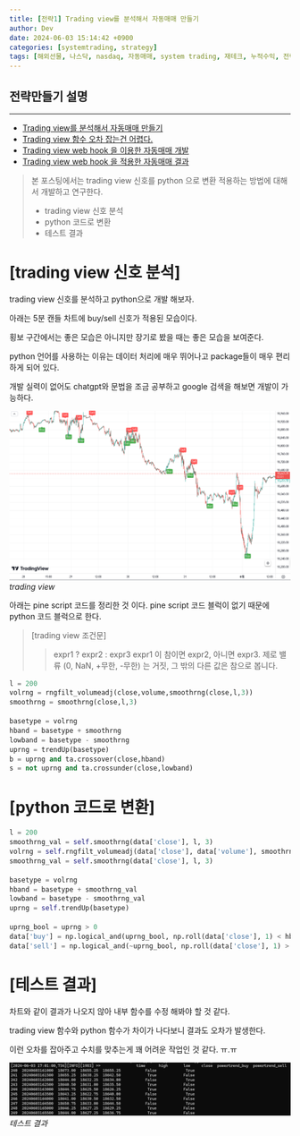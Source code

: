```yaml
---
title: [전략1] Trading view를 분석해서 자동매매 만들기
author: Dev
date: 2024-06-03 15:14:42 +0900
categories: [systemtrading, strategy]
tags: [해외선물, 나스닥, nasdaq, 자동매매, system trading, 재테크, 누적수익, 전략, tradingview]
---
```

## 전략만들기 설명
---
- [Trading view를 분석해서 자동매매 만들기](/posts/nasdaq-strategy-1/)
- [Trading view 함수 오차 잡는건 어렵다.](/posts/nasdaq-strategy-2/)
- [Trading view web hook 을 이용한 자동매매 개발](/posts/nasdaq-strategy-3/)
- [Trading view web hook 을 적용한 자동매매 결과](/posts/nasdaq-strategy-4/)


> 본 포스팅에서는 trading view 신호를 python 으로 변환 적용하는 방법에 대해서 개발하고 연구한다.
> - trading view 신호 분석
> - python 코드로 변환
> - 테스트 결과

# [trading view 신호 분석]

trading view 신호를 분석하고 python으로 개발 해보자.

아래는 5분 캔들 차트에 buy/sell 신호가 적용된 모습이다.

횡보 구간에서는 좋은 모습은 아니지만 장기로 봤을 때는 좋은 모습을 보여준다.

python 언어를 사용하는 이유는 데이터 처리에 매우 뛰어나고 package들이 매우 편리하게 되어 있다.

개발 실력이 없어도 chatgpt와 문법을 조금 공부하고 google 검색을 해보면 개발이 가능하다.

![img](/assets/img/2024-06-03/2024-06-03-tradingview.png)*trading view*

아래는 pine script 코드를 정리한 것 이다. pine script 코드 블럭이 없기 때문에 python 코드 블럭으로 한다.

> [trading view 조건문]
> > expr1 ? expr2 : expr3
> expr1 이 참이면 expr2, 아니면 expr3. 제로 밸류 (0, NaN, +무한, -무한) 는 거짓, 그 밖의 다른 값은 참으로 봅니다.

```python
l = 200
volrng = rngfilt_volumeadj(close,volume,smoothrng(close,l,3))
smoothrng = smoothrng(close,l,3)

basetype = volrng
hband = basetype + smoothrng
lowband = basetype - smoothrng
uprng = trendUp(basetype)
b = uprng and ta.crossover(close,hband)
s = not uprng and ta.crossunder(close,lowband)
```

# [python 코드로 변환]
```python
l = 200
smoothrng_val = self.smoothrng(data['close'], l, 3)
volrng = self.rngfilt_volumeadj(data['close'], data['volume'], smoothrng_val)
smoothrng_val = self.smoothrng(data['close'], l, 3)

basetype = volrng
hband = basetype + smoothrng_val
lowband = basetype - smoothrng_val
uprng = self.trendUp(basetype)

uprng_bool = uprng > 0
data['buy'] = np.logical_and(uprng_bool, np.roll(data['close'], 1) < hband)
data['sell'] = np.logical_and(~uprng_bool, np.roll(data['close'], 1) > lowband)
```

# [테스트 결과]

차트와 같이 결과가 나오지 않아 내부 함수를 수정 해봐야 할 것 같다.

trading view 함수와 python 함수가 차이가 나다보니 결과도 오차가 발생한다.

이런 오차를 잡아주고 수치를 맞추는게 꽤 어려운 작업인 것 같다. ㅠ.ㅠ

![img](/assets/img/2024-06-03/2024-06-03-tradingview-test1.png)*테스트 결과*
